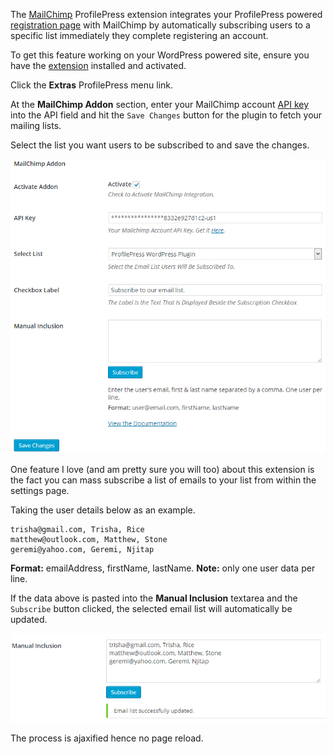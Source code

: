 The [MailChimp](http://profilepress.net/downloads/mailchimp/) ProfilePress extension integrates your ProfilePress powered [registration page](../build/registration-form.md) with MailChimp by automatically subscribing users to a specific list immediately they complete registering an account.


To get this feature working on your WordPress powered site, ensure you have the [extension](http://profilepress.net/downloads/mailchimp/) installed and activated.


Click the **Extras** ProfilePress menu link.


At the **MailChimp Addon** section, enter your MailChimp account [API key](https://admin.mailchimp.com/account/api/) into the API field and hit the `Save Changes` button for the plugin to fetch your mailing lists.


Select the list you want users to be subscribed to and save the changes.


![Plugin settings page](img/mc-settings-page.png)


One feature I love (and am pretty sure you will too) about this extension is the fact you can mass subscribe a list of emails to your list from within the settings page.


Taking the user details below as an example.

```
trisha@gmail.com, Trisha, Rice
matthew@outlook.com, Matthew, Stone
geremi@yahoo.com, Geremi, Njitap
```


**Format:** emailAddress, firstName, lastName.
**Note:** only one user data per line.


If the data above is pasted into the **Manual Inclusion** textarea and the `Subscribe` button clicked, the selected email list will automatically be updated.


![MailChimp list updated](img/mc-list-update.png)


The process is ajaxified hence no page reload.
